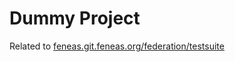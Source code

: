 # Dummy Project

Related to [feneas.git.feneas.org/federation/testsuite](https://feneas.git.feneas.org/federation/testsuite/#testsuite)
